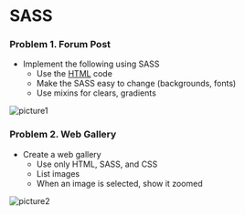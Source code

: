 SASS
====

### Problem 1. Forum Post
*	Implement the following using SASS
	*	Use the [HTML](https://github.com/TelerikAcademy/CSS/blob/master/4.%20SASS/homework/homework.html) code
	*	Make the SASS easy to change (backgrounds, fonts)
	*	Use mixins for clears, gradients

![picture1](https://cloud.githubusercontent.com/assets/3619393/7184114/1f79cb80-e464-11e4-9a3d-5c916c0390ce.png)

### Problem 2. Web Gallery
*	Create a web gallery
	*	Use only HTML, SASS, and CSS
	*	List images
	*	When an image is selected, show it zoomed

![picture2](https://cloud.githubusercontent.com/assets/3619393/7185067/4abe223c-e469-11e4-80a7-e6750fa89e63.png)
